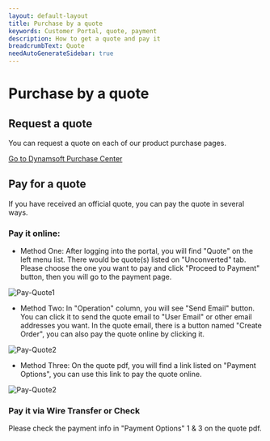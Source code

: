 ```yaml
---
layout: default-layout
title: Purchase by a quote
keywords: Customer Portal, quote, payment
description: How to get a quote and pay it
breadcrumbText: Quote
needAutoGenerateSidebar: true
---
```


# Purchase by a quote

## Request a quote

You can request a quote on each of our product purchase pages.

[Go to Dynamsoft Purchase Center](https://www.dynamsoft.com/Support/How-to-purchase-Dynamsoft-products.aspx)

## Pay for a quote

If you have received an official quote, you can pay the quote in several ways.

### Pay it online:

- Method One:
After logging into the portal, you will find "Quote" on the left menu list. There would be quote(s) listed on "Unconverted" tab. Please choose the one you want to pay and click "Proceed to Payment" button, then you will go to the payment page.

![Pay-Quote1]({{site.assets}}img/Pay-Quote-1.png)

- Method Two:
In "Operation" column, you will see "Send Email" button. You can click it to send the quote email to "User Email" or other email addresses you want. In the quote email, there is a button named "Create Order", you can also pay the quote online by clicking it.

![Pay-Quote2]({{site.assets}}img/Pay-Quote-2.png)

- Method Three:
On the quote pdf, you will find a link listed on "Payment Options", you can use this link to pay the quote online.

![Pay-Quote2]({{site.assets}}img/Pay-Quote-3.png)

### Pay it via Wire Transfer or Check

Please check the payment info in "Payment Options" 1 & 3  on the quote pdf.


	
